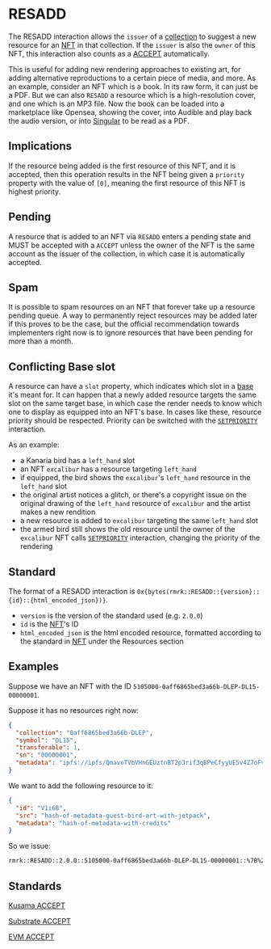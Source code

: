 # RESADD

The RESADD interaction allows the `issuer` of a [collection](../entities/collection.md) to suggest a
new resource for an [NFT](../entities/nft.md) in that collection. If the `issuer` is also the
`owner` of this NFT, this interaction also counts as a [ACCEPT](accept.md) automatically.

This is useful for adding new rendering approaches to existing art, for adding alternative
reproductions to a certain piece of media, and more. As an example, consider an NFT which is a book.
In its raw form, it can just be a PDF. But we can also `RESADD` a resource which is a
high-resolution cover, and one which is an MP3 file. Now the book can be loaded into a marketplace
like Opensea, showing the cover, into Audible and play back the audio version, or into
[Singular](https://singular.rmrk.app) to be read as a PDF.

## Implications

If the resource being added is the first resource of this NFT, and it is accepted, then this
operation results in the NFT being given a `priority` property with the value of `[0]`, meaning the
first resource of this NFT is highest priority.

## Pending

A resource that is added to an NFT via `RESADD` enters a pending state and MUST be accepted with a
`ACCEPT` unless the owner of the NFT is the same account as the issuer of the collection, in which
case it is automatically accepted.

## Spam

It is possible to spam resources on an NFT that forever take up a resource pending queue. A way to
permanently reject resources may be added later if this proves to be the case, but the official
recommendation towards implementers right now is to ignore resources that have been pending for more
than a month.

## Conflicting Base slot

A resource can have a `slot` property, which indicates which slot in a [base](../entities/base.md)
it's meant for. It can happen that a newly added resource targets the same slot on the same target
base, in which case the render needs to know which one to display as equipped into an NFT's base. In
cases like these, resource priority should be respected. Priority can be switched with the
[`SETPRIORITY`](setpriority.md) interaction.

As an example:

- a Kanaria bird has a `left_hand` slot
- an NFT `excalibur` has a resource targeting `left_hand`
- if equipped, the bird shows the `excalibur`'s `left_hand` resource in the `left_hand` slot
- the original artist notices a glitch, or there's a copyright issue on the original drawing of the
  `left_hand` resource of `excalibur` and the artist makes a new rendition
- a new resource is added to `excalibur` targeting the same `left_hand` slot
- the armed bird still shows the old resource until the owner of the `excalibur` NFT calls
  [`SETPRIORITY`](setpriority.md) interaction, changing the priority of the rendering

## Standard

The format of a RESADD interaction is
`0x{bytes(rmrk::RESADD::{version}::{id}::{html_encoded_json})}`.

- `version` is the version of the standard used (e.g. `2.0.0`)
- `id` is the [NFT](../entities/nft.md)'s ID
- `html_encoded_json` is the html encoded resource, formatted according to the standard in
  [NFT](../entities/nft.md) under the Resources section

## Examples

Suppose we have an NFT with the ID `5105000-0aff6865bed3a66b-DLEP-DL15-00000001`.

Suppose it has no resources right now:

```json
{
  "collection": "0aff6865bed3a66b-DLEP",
  "symbol": "DL15",
  "transferable": 1,
  "sn": "00000001",
  "metadata": "ipfs://ipfs/QmavoTVbVHnGEUztnBT2p3rif3qBPeCfyyUE5v4Z7oFvs4"
}
```

We want to add the following resource to it:

```json
{
  "id": "V1i6B",
  "src": "hash-of-metadata-guest-bird-art-with-jetpack",
  "metadata": "hash-of-metadata-with-credits"
}
```

So we issue:

```txt
rmrk::RESADD::2.0.0::5105000-0aff6865bed3a66b-DLEP-DL15-00000001::%7B%22id%22%3A%22V1i6B%22%2C%src%22%3A%22hash-of-metadata-guest-bird-art-with-jetpack%22%2C%22metadata%22%3A%22hash-of-metadata-with-credits%22%7D
```

## Standards

[Kusama ACCEPT](../../kusama/interactions/accept.md)

[Substrate ACCEPT](../../substrate/interactions/accept.md)

[EVM ACCEPT](../../evm/interactions/accept.md)